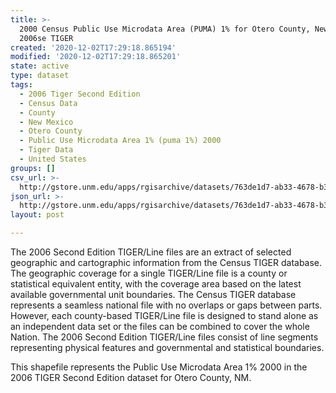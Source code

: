 ```yaml
---
title: >-
  2000 Census Public Use Microdata Area (PUMA) 1% for Otero County, New Mexico,
  2006se TIGER
created: '2020-12-02T17:29:18.865194'
modified: '2020-12-02T17:29:18.865201'
state: active
type: dataset
tags:
  - 2006 Tiger Second Edition
  - Census Data
  - County
  - New Mexico
  - Otero County
  - Public Use Microdata Area 1% (puma 1%) 2000
  - Tiger Data
  - United States
groups: []
csv_url: >-
  http://gstore.unm.edu/apps/rgisarchive/datasets/763de1d7-ab33-4678-b3df-5a1ba435e7c4/tgr2006se_oter_puma1.derived.csv
json_url: >-
  http://gstore.unm.edu/apps/rgisarchive/datasets/763de1d7-ab33-4678-b3df-5a1ba435e7c4/tgr2006se_oter_puma1.derived.json
layout: post

---
```

The 2006 Second Edition TIGER/Line files are an extract of selected geographic and cartographic information from the Census TIGER database.  The geographic coverage for a single TIGER/Line file is a county or statistical equivalent entity, with the coverage area based on the latest available governmental unit boundaries. The Census TIGER database represents a seamless national file with no overlaps or gaps between parts.  However, each county-based TIGER/Line file is designed to stand alone as an independent data set or the files can be combined to cover the whole Nation.  The 2006 Second Edition  TIGER/Line files consist of line segments representing physical features and governmental and statistical boundaries.

This shapefile represents the Public Use Microdata Area 1% 2000 in the 2006 TIGER Second Edition dataset for Otero County, NM.
